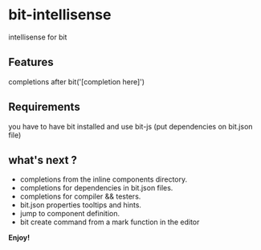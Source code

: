# bit-intellisense

intellisense for bit

## Features

completions after bit('[completion here]')

## Requirements

you have to have bit installed and use bit-js (put dependencies on bit.json file)

## what's next ?

- completions from the inline components directory.
- completions for dependencies in bit.json files.
- completions for compiler && testers.
- bit.json properties tooltips and hints.
- jump to component definition.
- bit create command from a mark function in the editor

**Enjoy!**
